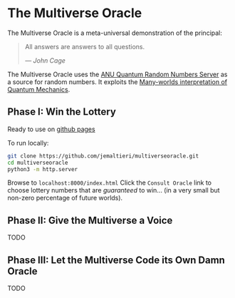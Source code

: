 # The Multiverse Oracle

The Multiverse Oracle is a meta-universal demonstration of the principal:
> All answers are answers to all questions.
>
> &mdash; <cite>John Cage</cite>

The Multiverse Oracle uses the [ANU Quantum Random Numbers Server](http://qrng.anu.edu.au/index.php) as a source for random numbers. It exploits the [Many-worlds interpretation of Quantum Mechanics](https://en.wikipedia.org/wiki/Many-worlds_interpretation).

## Phase I: Win the Lottery

Ready to use on [github pages](https://jemaltieri.github.io/multiverseoracle/)

To run locally:
```bash
git clone https://github.com/jemaltieri/multiverseoracle.git
cd multiverseoracle
python3 -m http.server
```
Browse to `localhost:8000/index.html`
Click the `Consult Oracle` link to choose lottery numbers that are *_guaranteed_* to win... (in a very small but non-zero percentage of future worlds).

## Phase II: Give the Multiverse a Voice

TODO

## Phase III: Let the Multiverse Code its Own Damn Oracle

TODO
